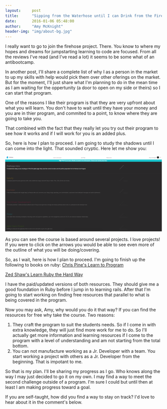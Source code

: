 ```yaml
---
layout:     post
title:      "Sipping from the Waterhose until I can Drink from the Firehose"
date:       2016-01-06 05:48:00
author:     "Amy McKnight"
header-img: "img/about-bg.jpg"
---
```

I really want to go to join the firehose project. There. You know to where my hopes and dreams for jumpstarting learning to code are focused. From all the reviews I've read (and I've read a lot) it seems to be some what of an antibootcamp. 

In another post, I'll share a complete list of why I as a person in the market to up my skills with help would pick them over other oferings on the market. But for the moment, I'll just share what I'm planning to do in the mean time as I am waiting for the oppertunity (a door to open on my side or theirs) so I can start that program. 

One of the reasons I like their program is that they are very upfront about what you will learn. You don't have to wait until they have your money and you are in thier program, and commited to a point, to know where they are going to take you. 

That combined with the fact that they really let you try out their program to see how it works and if I will work for you is an added plus.  

So, here is how I plan to proceed. I am going to study the shadows until I can come into the light. That sounded cryptic. Here let me show you:

![The Firehose Project Course Overview](/img/fhp-course.png)

As you can see the course is based around several projects. I love projects! If you were to click on the arrows you would be able to see even more of the outline of what you will be doing/covering. 

So, as I wait, here is how I plan to proceed. I'm going to finish up the following to books on ruby:
[Chris Pine's Learn to Program](https://pine.fm/LearnToProgram/)

[Zed Shaw's Learn Ruby the Hard Way](http://learnrubythehardway.org/)

I have the paid/updated versions of both resources. They should give me a good foundation in Ruby before I jump in to learning rails. After that I'm going to start working on finding free resources that parallel to what is being covered in the program. 

Now you may ask, Amy, why would you do it that way? If you can find the resources for free why take the course. Two reasons:

 1. They craft the program to suit the students needs. So if I come in with extra knowledge, they will just find more work for me to do. So I'll actually get more information and learning resources if I come to the program with a level of understanding and am not starting from the total bottom. 
 2. You can not manufacture working as a Jr. Developer with a team. You start working a project with others as a Jr. Developer from the beginning. That is impotant to me. 

So that is my plan. I'll be sharing my progress as I go. Who knows along the way I may just decided to go it on my own. I may find a way to meet the second challenge outside of a program. I'm sure I could but until then at least I am making progress toward a goal.

If you are self-taught, how did you find a way to stay on track? I'd love to hear about it in the comment's below.



